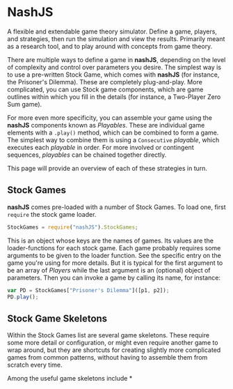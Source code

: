 # NashJS

A flexible and extendable game theory simulator. Define a game, players, and strategies, then run the simulation and view the results. Primarily meant as a research tool, and to play around with concepts from game theory.

There are multiple ways to define a game in **nashJS**, depending on the level of complexity and control over parameters you desire. The simplest way is to use a pre-written Stock Game, which comes with **nashJS** (for instance, the Prisoner's Dilemma). These are completely plug-and-play. More complicated, you can use Stock game components, which are game outlines within which you fill in the details (for instance, a Two-Player Zero Sum game).

For more even more specificity, you can assemble your game using the **nashJS** components known as _Playables_. These are individual game elements with a `.play()` method, which can be combined to form a game. The simplest way to combine them is using a `Consecutive` _playable_, which executes each _playable_ in order. For more involved or contingent sequences, _playables_ can be chained together directly.

This page will provide an overview of each of these strategies in turn.

## Stock Games

**nashJS** comes pre-loaded with a number of Stock Games. To load one, first `require` the stock game loader.

```js
StockGames = require("nashJS").StockGames;
```

This is an object whose keys are the names of games. Its values are the loader-functions for each stock game. Each game probably requires some arguments to be given to the loader function. See the specific entry on the game you're using for more details. But it is typical for the first argument to be an array of _Players_ while the last argument is an (optional) object of parameters.
Then you can invoke a game by calling its name, for instance:

```javascript
var PD = StockGames["Prisoner's Dilemma"]([p1, p2]);
PD.play();
```

## Stock Game Skeletons

Within the Stock Games list are several game skeletons. These require some more detail or configuration, or might even require another game to wrap around, but they are shortcuts for creating slightly more complicated games from common patterns, without having to assemble them from scratch every time.

Among the useful game skeletons include
* 
